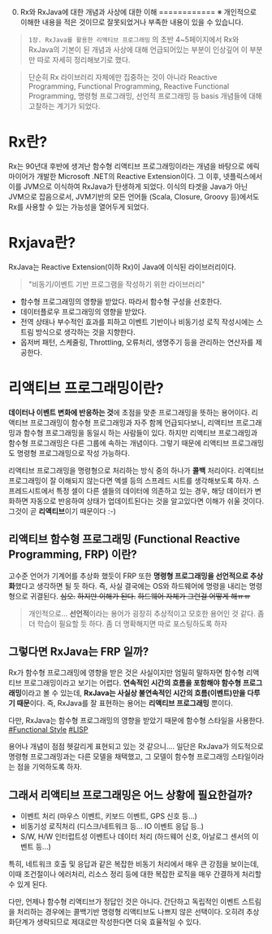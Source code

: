 0. Rx와 RxJava에 대한 개념과 사상에 대한 이해
============
※ 개인적으로 이해한 내용을 적은 것이므로 잘못되었거나 부족한 내용이 있을 수 있습니다.

> `1장. RxJava를 활용한 리액티브 프로그래밍` 의 초반 4~5페이지에서 Rx와 RxJava의 기본이 된 개념과 사상에 대해 언급되어있는 부분이 인상깊어 이 부분만 따로 자세히 정리해보기로 했다.

> 단순히 Rx 라이브러리 자체에만 집중하는 것이 아니라 Reactive Programming, Functional Programming, Reactive Functional Programming, 명령형 프로그래밍, 선언적 프로그래밍 등 basis 개념들에 대해 고찰하는 계기가 되었다.

# Rx란?
Rx는 90년대 후반에 생겨난 함수형 리액티브 프로그래밍이라는 개념을 바탕으로 에릭마이어가 개발한 Microsoft .NET의 Reactive Extension이다. 그 이후, 넷플릭스에서 이를 JVM으로 이식하여 RxJava가 탄생하게 되었다. 이식의 타겟을 Java가 아닌 JVM으로 잡음으로서, JVM기반의 모든 언어들 (Scala, Closure, Groovy 등)에서도 Rx를 사용할 수 있는 가능성을 열어두게 되었다.

# Rxjava란?
RxJava는 Reactive Extension(이하 Rx)이 Java에 이식된 라이브러리이다.
>"비동기/이벤트 기반 프로그램을 작성하기 위한 라이브러리"

* 함수형 프로그래밍의 영향을 받았다. 따라서 함수형 구성을 선호한다.
* 데이터플로우 프로그래밍의 영향을 받았다.
* 전역 상태나 부수적인 효과를 피하고 이벤트 기반이나 비동기성 로직 작성시에는 스트림 방식으로 생각하는 것을 지향한다.
* 옵저버 패턴, 스케줄링, Throttling, 오류처리, 생명주기 등을 관리하는 연산자를 제공한다.

# 리액티브 프로그래밍이란?
**데이터나 이벤트 변화에 반응하는 것**에 초점을 맞춘 프로그래밍을 뜻하는 용어이다. 리액티브 프로그래밍이 함수형 프로그래밍과 자주 함께 언급되다보니, 리액티브 프로그래밍과 함수형 프로그래밍을 동일시 하는 사람들이 있다. 하지만 리액티브 프로그래밍과 함수형 프로그래밍은 다른 그룹에 속하는 개념이다. 그렇기 때문에 리액티브 프로그래밍도 명령형 프로그래밍으로 작성 가능하다.

리액티브 프로그래밍을 명령형으로 처리하는 방식 중의 하나가 **콜백** 처리이다. 리액티브 프로그래밍이 잘 이해되지 않는다면 엑셀 등의 스프레드 시트를 생각해보도록 하자. 스프레드시트에서 특정 셀이 다른 셀들의 데이터에 의존하고 있는 경우, 해당 데이터가 변화하면 자동으로 반응하여 상태가 업데이트된다는 것을 알고있다면 이해가 쉬울 것이다. 그것이 곧 **리액티브**이기 때문이다 :-)

## 리액티브 함수형 프로그래밍 (Functional Reactive Programming, FRP) 이란?
고수준 언어가 기계어를 추상화 했듯이 FRP 또한 **명령형 프로그래밍을 선언적으로 추상화**했다고 생각하면 될 듯 하다. 즉, 사실 결국에는 OS와 하드웨어에 명령을 내리는 명령형으로 귀결된다.
~~심오.~~ ~~하지만 이해가 된다.~~ ~~하드웨어 자체가 그런걸 어떻게 해ㅠㅠ~~
> 개인적으로... **선언적**이라는 용어가 굉장히 추상적이고 모호한 용어인 것 같다. 좀 더 학습이 필요할 듯 하다. 좀 더 명확해지면 따로 포스팅하도록 하자

## 그렇다면 RxJava는 FRP 일까?
Rx가 함수형 프로그래밍에 영향을 받은 것은 사실이지만 엄밀히 말하자면 함수형 리액티브 프로그래밍이라고 보기는 어렵다. **연속적인 시간의 흐름을 포함해야 함수형 프로그래밍**이라고 볼 수 있는데, **RxJava는 사실상 불연속적인 시간의 흐름(이벤트)만을 다루기 때문**이다. 즉, RxJava를 잘 표현하는 용어는 **리액티브 프로그래밍** 뿐이다.

다만, RxJava는 함수형 프로그래밍의 영향을 받았기 때문에 함수형 스타일을 사용한다. [#Functional Style](https://caml.inria.fr/pub/docs/oreilly-book/html/book-ora145.html) [#LISP](https://ko.wikipedia.org/wiki/%EB%A6%AC%EC%8A%A4%ED%94%84)

용어나 개념이 점점 헷갈리게 표현되고 있는 것 같으니.... 일단은 RxJava가 의도적으로 명령형 프로그래밍과는 다른 모델을 채택했고, 그 모델이 함수형 프로그래밍 스타일이라는 점을 기억하도록 하자.

## 그래서 리액티브 프로그래밍은 어느 상황에 필요한걸까?
* 이벤트 처리 (마우스 이벤트, 키보드 이벤트, GPS 신호 등...)
* 비동기성 로직처리 (디스크/네트워크 등... IO 이벤트 응답 등..)
* S/W, H/W 인터럽트성 이벤트나 데이터 처리 (하드웨어 신호, 아날로그 센서의 이벤트 등...)

특히, 네트워크 호출 및 응답과 같은 복잡한 비동기 처리에서 매우 큰 강점을 보이는데, 이때 조건절이나 에러처리, 리소스 정리 등에 대한 복잡한 로직을 매우 간결하게 처리할 수 있게 된다.

다만, 언제나 함수형 리액티브가 정답인 것은 아니다. 간단하고 독립적인 이벤트 스트림을 처리하는 경우에는 콜백기반 명령형 리액티브도 나쁘지 않은 선택이다. 오히려 추상화단계가 생략되므로 제대로만 작성한다면 더욱 효율적일 수 있다.